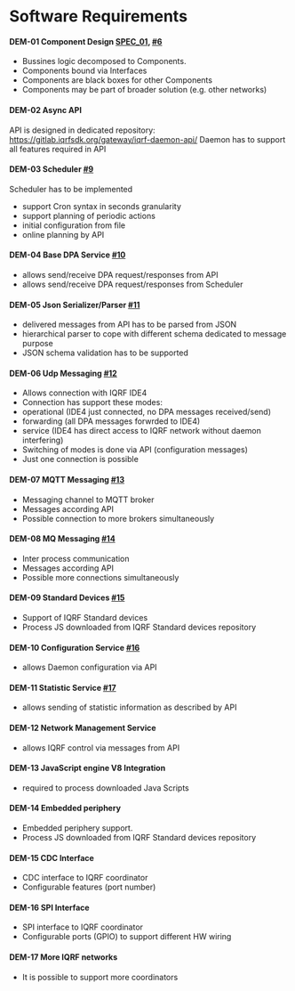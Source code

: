# Software Requirements

#### **DEM-01** Component Design [SPEC_01](../product-spec/product-spec.md#1-software-specification), [#6](https://gitlab.iqrfsdk.org/gateway/iqrf-daemon/issues/6)
  * Bussines logic decomposed to Components.
  * Components bound via Interfaces
  * Components are black boxes for other Components
  * Components may be part of broader solution (e.g. other networks)

#### **DEM-02** Async API
API is designed in dedicated repository:
https://gitlab.iqrfsdk.org/gateway/iqrf-daemon-api/
Daemon has to support all features required in API

#### **DEM-03** Scheduler [#9](https://gitlab.iqrfsdk.org/gateway/iqrf-daemon/issues/9)
Scheduler has to be implemented
- support Cron syntax in seconds granularity
- support planning of periodic actions
- initial configuration from file
- online planning by API

#### **DEM-04** Base DPA Service [#10](https://gitlab.iqrfsdk.org/gateway/iqrf-daemon/issues/10)
- allows send/receive DPA request/responses from API
- allows send/receive DPA request/responses from Scheduler

#### **DEM-05** Json Serializer/Parser [#11](https://gitlab.iqrfsdk.org/gateway/iqrf-daemon/issues/11)
- delivered messages from API has to be parsed from JSON
- hierarchical parser to cope with different schema dedicated to message purpose
- JSON schema validation has to be supported

#### **DEM-06** Udp Messaging [#12](https://gitlab.iqrfsdk.org/gateway/iqrf-daemon/issues/12)
- Allows connection with IQRF IDE4
- Connection has support these modes:
 - operational (IDE4 just connected, no DPA messages received/send)
 - forwarding (all DPA messages forwrded to IDE4)
 - service (IDE4 has direct access to IQRF network without daemon interfering)
- Switching of modes is done via API (configuration messages) 
- Just one connection is possible

#### **DEM-07** MQTT Messaging [#13](https://gitlab.iqrfsdk.org/gateway/iqrf-daemon/issues/13)
- Messaging channel to MQTT broker
- Messages according API
- Possible connection to more brokers simultaneously

#### **DEM-08** MQ Messaging [#14](https://gitlab.iqrfsdk.org/gateway/iqrf-daemon/issues/14)
- Inter process communication
- Messages according API
- Possible more connections simultaneously

#### **DEM-09** Standard Devices [#15](https://gitlab.iqrfsdk.org/gateway/iqrf-daemon/issues/15)
- Support of IQRF Standard devices
- Process JS downloaded from IQRF Standard devices repository

#### **DEM-10** Configuration Service [#16](https://gitlab.iqrfsdk.org/gateway/iqrf-daemon/issues/16)
- allows Daemon configuration via API

#### **DEM-11** Statistic Service [#17](https://gitlab.iqrfsdk.org/gateway/iqrf-daemon/issues/17)
- allows sending of statistic information as described by API

#### **DEM-12** Network Management Service
- allows IQRF control via messages from API

#### **DEM-13** JavaScript engine V8 Integration
- required to process downloaded Java Scripts  

#### **DEM-14** Embedded periphery
- Embedded periphery support.  
- Process JS downloaded from IQRF Standard devices repository

#### **DEM-15** CDC Interface
- CDC interface to IQRF coordinator
- Configurable features (port number)

#### **DEM-16** SPI Interface
- SPI interface to IQRF coordinator
- Configurable ports (GPIO) to support different HW wiring

#### **DEM-17** More IQRF networks
- It is possible to support more coordinators
